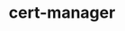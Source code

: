---
title: cert-manager
menu:
  docs_{{ .version }}:
    identifier: cert-manager-guides
    name: cert-manager
    parent: guides
    weight: 200
menu_name: docs_{{ .version }}
---